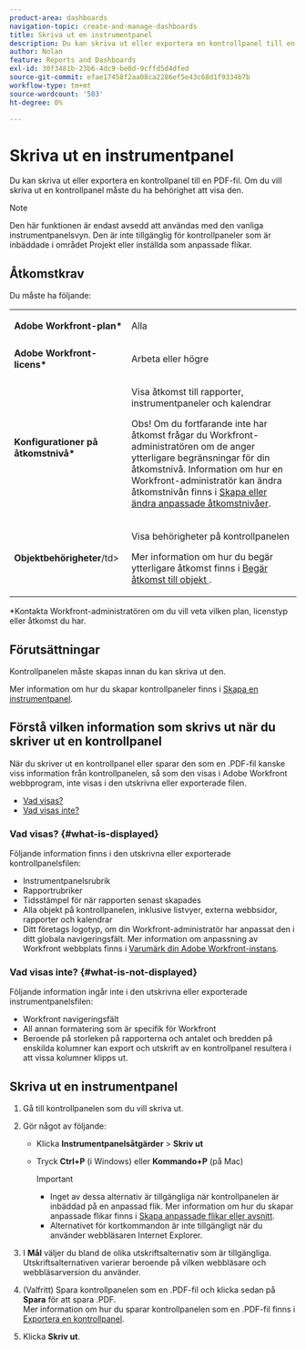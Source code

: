 ```yaml
---
product-area: dashboards
navigation-topic: create-and-manage-dashboards
title: Skriva ut en instrumentpanel
description: Du kan skriva ut eller exportera en kontrollpanel till en PDF-fil. Om du vill skriva ut en kontrollpanel måste du ha behörighet att visa den.
author: Nolan
feature: Reports and Dashboards
exl-id: 30f3481b-23b6-4dc9-be0d-9cffd5d4dfed
source-git-commit: efae17458f2aa08ca2286ef5e43c68d1f9334b7b
workflow-type: tm+mt
source-wordcount: '503'
ht-degree: 0%

---
```


# Skriva ut en instrumentpanel

Du kan skriva ut eller exportera en kontrollpanel till en PDF-fil. Om du vill skriva ut en kontrollpanel måste du ha behörighet att visa den.

>[!NOTE]
>
>Den här funktionen är endast avsedd att användas med den vanliga instrumentpanelsvyn. Den är inte tillgänglig för kontrollpaneler som är inbäddade i området Projekt eller inställda som anpassade flikar.

## Åtkomstkrav

Du måste ha följande:

<table style="table-layout:auto"> 
 <col> 
 <col> 
 <tbody> 
  <tr> 
   <td role="rowheader"><strong>Adobe Workfront-plan*</strong></td> 
   <td> <p>Alla</p> </td> 
  </tr> 
  <tr> 
   <td role="rowheader"><strong>Adobe Workfront-licens*</strong></td> 
   <td> <p>Arbeta eller högre</p> </td> 
  </tr> 
  <tr> 
   <td role="rowheader"><strong>Konfigurationer på åtkomstnivå*</strong></td> 
   <td> <p>Visa åtkomst till rapporter, instrumentpaneler och kalendrar</p> <p>Obs! Om du fortfarande inte har åtkomst frågar du Workfront-administratören om de anger ytterligare begränsningar för din åtkomstnivå. Information om hur en Workfront-administratör kan ändra åtkomstnivån finns i <a href="../../../administration-and-setup/add-users/configure-and-grant-access/create-modify-access-levels.md" class="MCXref xref">Skapa eller ändra anpassade åtkomstnivåer</a>.</p> </td> 
  </tr> 
  <tr> 
   <td role="rowheader"><strong>Objektbehörigheter</strong>/td&gt; 
   <td> <p>Visa behörigheter på kontrollpanelen</p> <p>Mer information om hur du begär ytterligare åtkomst finns i <a href="../../../workfront-basics/grant-and-request-access-to-objects/request-access.md" class="MCXref xref">Begär åtkomst till objekt </a>.</p> </td> 
  </tr> 
 </tbody> 
</table>

&#42;Kontakta Workfront-administratören om du vill veta vilken plan, licenstyp eller åtkomst du har.

## Förutsättningar

Kontrollpanelen måste skapas innan du kan skriva ut den.

Mer information om hur du skapar kontrollpaneler finns i [Skapa en instrumentpanel](../../../reports-and-dashboards/dashboards/creating-and-managing-dashboards/create-dashboard.md).

## Förstå vilken information som skrivs ut när du skriver ut en kontrollpanel

När du skriver ut en kontrollpanel eller sparar den som en .PDF-fil kanske viss information från kontrollpanelen, så som den visas i Adobe Workfront webbprogram, inte visas i den utskrivna eller exporterade filen.

* [Vad visas?](#what-is-displayed)
* [Vad visas inte?](#what-is-not-displayed)

### Vad visas? {#what-is-displayed}

Följande information finns i den utskrivna eller exporterade kontrollpanelsfilen:

* Instrumentpanelsrubrik
* Rapportrubriker
* Tidsstämpel för när rapporten senast skapades
* Alla objekt på kontrollpanelen, inklusive listvyer, externa webbsidor, rapporter och kalendrar
* Ditt företags logotyp, om din Workfront-administratör har anpassat den i ditt globala navigeringsfält. Mer information om anpassning av Workfront webbplats finns i [Varumärk din Adobe Workfront-instans](../../../administration-and-setup/customize-workfront/brand-workfront/brand-your-workfront-instance.md).

### Vad visas inte? {#what-is-not-displayed}

Följande information ingår inte i den utskrivna eller exporterade instrumentpanelsfilen:

* Workfront navigeringsfält
* All annan formatering som är specifik för Workfront
* Beroende på storleken på rapporterna och antalet och bredden på enskilda kolumner kan export och utskrift av en kontrollpanel resultera i att vissa kolumner klipps ut.

## Skriva ut en instrumentpanel

1. Gå till kontrollpanelen som du vill skriva ut.
1. Gör något av följande:

   * Klicka **Instrumentpanelsåtgärder** > **Skriv ut**

   * Tryck **Ctrl+P** (i Windows) eller **Kommando+P** (på Mac)

      >[!IMPORTANT]
      >
      >* Inget av dessa alternativ är tillgängliga när kontrollpanelen är inbäddad på en anpassad flik. Mer information om hur du skapar anpassade flikar finns i [Skapa anpassade flikar eller avsnitt](../../../workfront-basics/manage-your-account-and-profile/configuring-your-user-profile/create-custom-tabs.md).
      >* Alternativet för kortkommandon är inte tillgängligt när du använder webbläsaren Internet Explorer.


1. I **Mål** väljer du bland de olika utskriftsalternativ som är tillgängliga.\
   Utskriftsalternativen varierar beroende på vilken webbläsare och webbläsarversion du använder.

1. (Valfritt) Spara kontrollpanelen som en .PDF-fil och klicka sedan på **Spara** för att spara .PDF.\
   Mer information om hur du sparar kontrollpanelen som en .PDF-fil finns i [Exportera en kontrollpanel](../../../reports-and-dashboards/dashboards/creating-and-managing-dashboards/export-dashboard.md).

1. Klicka **Skriv ut**.
